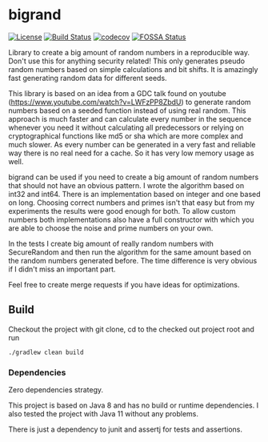 # bigrand

[![License](https://img.shields.io/badge/License-Apache%202.0-blue.svg)](https://opensource.org/licenses/Apache-2.0)
[![Build Status](https://travis-ci.org/mbogner/bigrand.svg?branch=develop)](https://travis-ci.org/mbogner/bigrand)
[![codecov](https://codecov.io/gh/mbogner/bigrand/branch/develop/graph/badge.svg)](https://codecov.io/gh/mbogner/bigrand)
[![FOSSA Status](https://app.fossa.com/api/projects/git%2Bgithub.com%2Fmbogner%2Fbigrand.svg?type=shield)](https://app.fossa.com/projects/git%2Bgithub.com%2Fmbogner%2Fbigrand?ref=badge_shield)

Library to create a big amount of random numbers in a reproducible way. Don't use this for anything security related!
This only generates pseudo random numbers based on simple calculations and bit shifts. It is amazingly fast generating
random data for different seeds.

This library is based on an idea from a GDC talk found on youtube (https://www.youtube.com/watch?v=LWFzPP8ZbdU) to
generate random numbers based on a seeded function instead of using real random. This approach is much faster and can
calculate every number in the sequence whenever you need it without calculating all predecessors or relying on
cryptographical functions like md5 or sha which are more complex and much slower. As every number can be generated in a
very fast and reliable way there is no real need for a cache. So it has very low memory usage as well.

bigrand can be used if you need to create a big amount of random numbers that should not have an obvious pattern. I
wrote the algorithm based on int32 and int64. There is an implementation based on integer and one based on long.
Choosing correct numbers and primes isn't that easy but from my experiments the results were good enough for both. To
allow custom numbers both implementations also have a full constructor with which you are able to choose the noise and
prime numbers on your own.

In the tests I create big amount of really random numbers with SecureRandom and then run the algorithm for the same
amount based on the random numbers generated before. The time difference is very obvious if I didn't miss an important
part.

Feel free to create merge requests if you have ideas for optimizations.

## Build

Checkout the project with git clone, cd to the checked out project root and run

`./gradlew clean build`

### Dependencies

Zero dependencies strategy.

This project is based on Java 8 and has no build or runtime dependencies. I also tested the project with Java 11 without
any problems.

There is just a dependency to junit and assertj for tests and assertions.